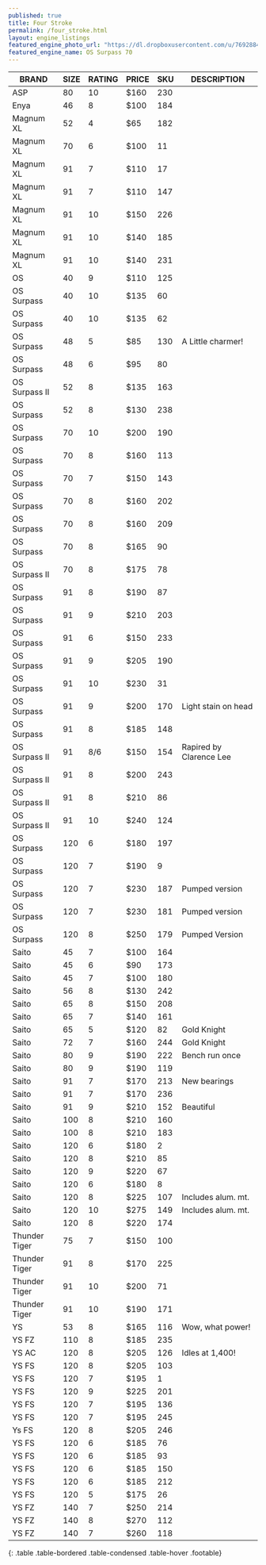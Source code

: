 ```yaml
---
published: true
title: Four Stroke
permalink: /four_stroke.html
layout: engine_listings
featured_engine_photo_url: "https://dl.dropboxusercontent.com/u/76928840/Website%20Photos/featured/4-stroke.jpg"
featured_engine_name: OS Surpass 70
---
```


BRAND             | SIZE  | RATING | PRICE | SKU   | DESCRIPTION
-------------------|-------|--------|-------|-------|---------------------
 ASP               | 80    | 10     | $160  | 230   |
 Enya              | 46    | 8      | $100  | 184   |                                       
 Magnum XL         | 52    | 4      | $65   | 182   |
 Magnum XL         | 70    | 6      | $100  | 11    |
 Magnum XL         | 91    | 7      | $110  | 17    |
 Magnum XL         | 91    | 7      | $110  | 147   |
 Magnum XL         | 91    | 10     | $150  | 226   |
 Magnum XL         | 91    | 10     | $140  | 185   |
 Magnum XL         | 91    | 10     | $140  | 231   |                               
 OS                | 40    | 9      | $110  | 125   |
 OS Surpass        | 40    | 10     | $135  | 60    |
 OS Surpass        | 40    | 10     | $135  | 62    |                              
 OS Surpass        | 48    | 5      | $85   | 130   | A Little charmer!
 OS Surpass        | 48    | 6      | $95   | 80    |
 OS Surpass II     | 52    | 8      | $135  | 163   |                            
 OS Surpass        | 52    | 8      | $130  | 238   |                               
 OS Surpass        | 70    | 10     | $200  | 190   |
 OS Surpass        | 70    | 8      | $160  | 113   |
 OS Surpass        | 70    | 7      | $150  | 143   |   
 OS Surpass        | 70    | 8      | $160  | 202   |
 OS Surpass        | 70    | 8      | $160  | 209   |
 OS Surpass        | 70    | 8      | $165  | 90    |
 OS Surpass II     | 70    | 8      | $175  | 78    |
 OS Surpass        | 91    | 8      | $190  | 87    |                    
 OS Surpass        | 91    | 9      | $210  | 203   |
 OS Surpass        | 91    | 6      | $150  | 233   |
 OS Surpass        | 91    | 9      | $205  | 190   |
 OS Surpass        | 91    | 10     | $230  | 31    |  
 OS Surpass        | 91    | 9      | $200  | 170   | Light stain on head
 OS Surpass        | 91    | 8      | $185  | 148   |
 OS Surpass II     | 91    | 8/6    | $150  | 154   |Rapired by Clarence Lee
 OS Surpass II     | 91    | 8      | $200  | 243   |
 OS Surpass II     | 91    | 8      | $210  | 86    |
 OS Surpass II     | 91    | 10     | $240  | 124   |
 OS Surpass        | 120   | 6      | $180  | 197   |
 OS Surpass        | 120   | 7      | $190  | 9     |                           
 OS Surpass        | 120   | 7      | $230  | 187   | Pumped version
 OS Surpass        | 120   | 7      | $230  | 181   | Pumped version
 OS Surpass        | 120   | 8      | $250  | 179   | Pumped Version                        
 Saito             | 45    | 7      | $100  | 164   |                           
 Saito             | 45    | 6      | $90   | 173   |
 Saito             | 45    | 7      | $100  | 180   |
 Saito             | 56    | 8      | $130  | 242   |                               
 Saito             | 65    | 8      | $150  | 208   |
 Saito             | 65    | 7      | $140  | 161   |                                      
 Saito             | 65    | 5      | $120  | 82    | Gold Knight
 Saito             | 72    | 7      | $160  | 244   | Gold Knight                                      
 Saito             | 80    | 9      | $190  | 222   | Bench run once
 Saito             | 80    | 9      | $190  | 119   |
 Saito             | 91    | 7      | $170  | 213   | New bearings
 Saito             | 91    | 7      | $170  | 236   |
 Saito             | 91    | 9      | $210  | 152   | Beautiful 
 Saito             | 100   | 8      | $210  | 160   |
 Saito             | 100   | 8      | $210  | 183   |
 Saito             | 120   | 6      | $180  | 2     |
 Saito             | 120   | 8      | $210  | 85    |
 Saito             | 120   | 9      | $220  | 67    |                                
 Saito             | 120   | 6      | $180  | 8     |
 Saito             | 120   | 8      | $225  | 107   | Includes alum. mt.
 Saito             | 120   | 10     | $275  | 149   | Includes alum. mt.
 Saito             | 120   | 8      | $220  | 174   |                                                    
 Thunder Tiger     | 75    | 7      | $150  | 100   |
 Thunder Tiger     | 91    | 8      | $170  | 225   |                        
 Thunder Tiger     | 91    | 10     | $200  | 71    |
 Thunder Tiger     | 91    | 10     | $190  | 171   |
 YS                | 53    | 8      | $165  | 116   | Wow, what power!                                        
 YS FZ             | 110   | 8      | $185  | 235   |                                  
 YS AC             | 120   | 8      | $205  | 126   | Idles at 1,400!
 YS FS             | 120   | 8      | $205  | 103   |
 YS FS             | 120   | 7      | $195  | 1     |                                       
 YS FS             | 120   | 9      | $225  | 201   |
 YS FS             | 120   | 7      | $195  | 136   |
 YS FS             | 120   | 7      | $195  | 245   |
 Ys FS             | 120   | 8      | $205  | 246   |                                   
 YS FS             | 120   | 6      | $185  | 76    | 
 YS FS             | 120   | 6      | $185  | 93    |                                  
 YS FS             | 120   | 6      | $185  | 150   |
 YS FS             | 120   | 6      | $185  | 212   |
 YS FS             | 120   | 5      | $175  | 26    |
 YS FZ             | 140   | 7      | $250  | 214   |
 YS FZ             | 140   | 8      | $270  | 112   | 
 YS FZ             | 140   | 7      | $260  | 118   |   
{: .table .table-bordered .table-condensed .table-hover .footable}